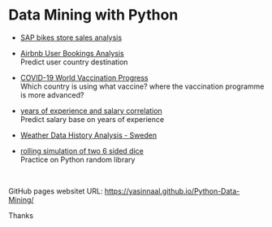 # Data Mining with Python


- [SAP bikes store sales analysis](https://github.com/yasinnaal/Python-Data-Mining/tree/main/sap_bikes_store_sales_analysis)
- [Airbnb User Bookings Analysis](https://www.kaggle.com/yasinnaal/airbnb-user-bookings-analysis) <br> Predict user country destination

- [COVID-19 World Vaccination Progress](https://www.kaggle.com/yasinnaal/covid-19-world-vaccination-progress) <br> Which country is using what vaccine? where the vaccination programme is more advanced?

- [years of experience and salary correlation](https://www.kaggle.com/yasinnaal/years-of-experience-and-salary-correlation) <br> Predict salary base on years of experience

- [Weather Data History Analysis - Sweden](https://www.kaggle.com/yasinnaal/weather-data-history-analysis-sweden)

- [rolling simulation of two 6 sided dice](https://www.kaggle.com/yasinnaal/rolling-simulation-of-two-6-sided-dice) <br> Practice on Python random library

<br>

GitHub pages websitet URL: https://yasinnaal.github.io/Python-Data-Mining/

Thanks
